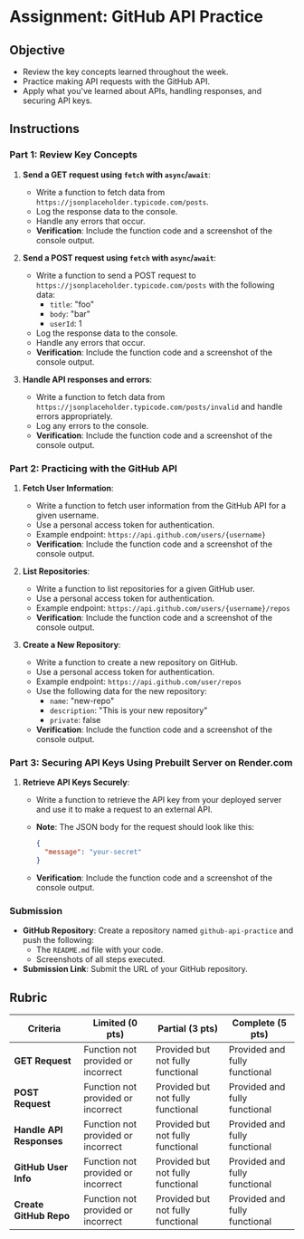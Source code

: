 # Assignment: GitHub API Practice

## Objective

- Review the key concepts learned throughout the week.
- Practice making API requests with the GitHub API.
- Apply what you've learned about APIs, handling responses, and securing API keys.

## Instructions

### Part 1: Review Key Concepts

1. **Send a GET request using `fetch` with `async`/`await`**:

   - Write a function to fetch data from `https://jsonplaceholder.typicode.com/posts`.
   - Log the response data to the console.
   - Handle any errors that occur.
   - **Verification**: Include the function code and a screenshot of the console output.

2. **Send a POST request using `fetch` with `async`/`await`**:

   - Write a function to send a POST request to `https://jsonplaceholder.typicode.com/posts` with the following data:
     - `title`: "foo"
     - `body`: "bar"
     - `userId`: 1
   - Log the response data to the console.
   - Handle any errors that occur.
   - **Verification**: Include the function code and a screenshot of the console output.

3. **Handle API responses and errors**:
   - Write a function to fetch data from `https://jsonplaceholder.typicode.com/posts/invalid` and handle errors appropriately.
   - Log any errors to the console.
   - **Verification**: Include the function code and a screenshot of the console output.

### Part 2: Practicing with the GitHub API

1. **Fetch User Information**:

   - Write a function to fetch user information from the GitHub API for a given username.
   - Use a personal access token for authentication.
   - Example endpoint: `https://api.github.com/users/{username}`
   - **Verification**: Include the function code and a screenshot of the console output.

2. **List Repositories**:

   - Write a function to list repositories for a given GitHub user.
   - Use a personal access token for authentication.
   - Example endpoint: `https://api.github.com/users/{username}/repos`
   - **Verification**: Include the function code and a screenshot of the console output.

3. **Create a New Repository**:
   - Write a function to create a new repository on GitHub.
   - Use a personal access token for authentication.
   - Example endpoint: `https://api.github.com/user/repos`
   - Use the following data for the new repository:
     - `name`: "new-repo"
     - `description`: "This is your new repository"
     - `private`: false
   - **Verification**: Include the function code and a screenshot of the console output.

### Part 3: Securing API Keys Using Prebuilt Server on Render.com

1. **Retrieve API Keys Securely**:

   - Write a function to retrieve the API key from your deployed server and use it to make a request to an external API.
   - **Note**: The JSON body for the request should look like this:

     ```json
     {
       "message": "your-secret"
     }
     ```

   - **Verification**: Include the function code and a screenshot of the console output.

### Submission

- **GitHub Repository**: Create a repository named `github-api-practice` and push the following:
  - The `README.md` file with your code.
  - Screenshots of all steps executed.
- **Submission Link**: Submit the URL of your GitHub repository.

## Rubric

| Criteria                 | Limited (0 pts)                    | Partial (3 pts)                   | Complete (5 pts)              |
| ------------------------ | ---------------------------------- | --------------------------------- | ----------------------------- |
| **GET Request**          | Function not provided or incorrect | Provided but not fully functional | Provided and fully functional |
| **POST Request**         | Function not provided or incorrect | Provided but not fully functional | Provided and fully functional |
| **Handle API Responses** | Function not provided or incorrect | Provided but not fully functional | Provided and fully functional |
| **GitHub User Info**     | Function not provided or incorrect | Provided but not fully functional | Provided and fully functional |
| **Create GitHub Repo**   | Function not provided or incorrect | Provided but not fully functional | Provided and fully functional |
